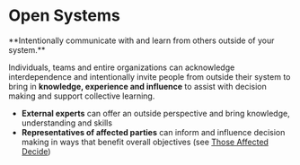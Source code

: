 # Open Systems

<summary>
**Intentionally communicate with and learn from others outside of your system.**
</summary>

Individuals, teams and entire organizations can acknowledge interdependence and intentionally invite people from outside their system to bring in **knowledge, experience and influence** to assist with decision making and support collective learning.

-   **External experts** can offer an outside perspective and bring knowledge, understanding and skills
-   **Representatives of affected parties** can inform and influence decision making in ways that benefit overall objectives (see [Those Affected Decide](section:those-affected-decide))
